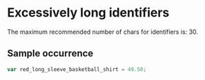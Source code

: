 # Excessively long identifiers 

The maximum recommended number of chars for identifiers is: 30.

## Sample occurrence

```javascript
var red_long_sleeve_basketball_shirt = 49.50;
```